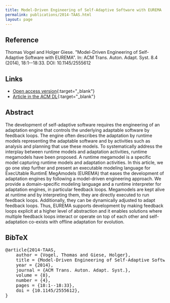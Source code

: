 ```yaml
---
title: Model-Driven Engineering of Self-Adaptive Software with EUREMA
permalink: publications/2014-TAAS.html
layout: page
---
```


## Reference
Thomas Vogel and Holger Giese. "Model-Driven Engineering of Self-Adaptive Software with EUREMA". In: ACM Trans. Auton. Adapt. Syst. 8.4 (2014), 18:1--18:33. DOI: 10.1145/2555612

## Links
* [Open access version](https://arxiv.org/abs/1805.07353){:target="_blank"}
* [Article in the ACM DL](https://doi.org/10.1145/2555612){:target="_blank"}


## Abstract
The development of self-adaptive software requires the engineering of an adaptation engine that controls the underlying adaptable software by feedback loops. The engine often describes the adaptation by runtime models representing the adaptable software and by activities such as analysis and planning that use these models. To systematically address the interplay between runtime models and adaptation activities, runtime megamodels have been proposed. A runtime megamodel is a specific model capturing runtime models and adaptation activities. In this article, we go one step further and present an executable modeling language for ExecUtable RuntimE MegAmodels (EUREMA) that eases the development of adaptation engines by following a model-driven engineering approach. We provide a domain-specific modeling language and a runtime interpreter for adaptation engines, in particular feedback loops. Megamodels are kept alive at runtime and by interpreting them, they are directly executed to run feedback loops. Additionally, they can be dynamically adjusted to adapt feedback loops. Thus, EUREMA supports development by making feedback loops explicit at a higher level of abstraction and it enables solutions where multiple feedback loops interact or operate on top of each other and self-adaptation co-exists with offline adaptation for evolution.

## BibTeX

<div class="bibtex">
<pre>@article{2014-TAAS,
    author = {Vogel, Thomas and Giese, Holger},
    title = {Model-Driven Engineering of Self-Adaptive Software with {EUREMA}},
    year = {2014},
    journal = {ACM Trans. Auton. Adapt. Syst.},
    volume = {8},
    number = {4},
    pages = {18:1--18:33},
    doi = {10.1145/2555612},
}</pre>
</div>
